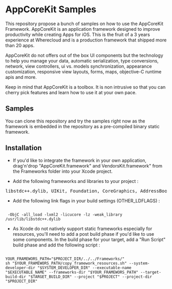 # AppCoreKit Samples

This repository propose a bunch of samples on how to use the AppCoreKit Framework.
AppCoreKit is an application framework designed to improve productivity while creating Apps for iOS. This is the fruit of a 3 years experience at Wherecloud and is a production framework that shipped more than 20 apps.

AppCoreKit do not offers out of the box UI components but the technology to help you manage your data, automatic serialization, type conversions, network, view controllers, ui vs. models synchronization, appearance customization, responsive view layouts, forms, maps, objective-C runtime apis and more.

Keep in mind that AppCoreKit is a toolbox. It is non intrusive so that you can cherry pick features and learn how to use it at your own pace.

## Samples

You can clone this repository and try the samples right now as the framework is embedded in the repository as a pre-compiled binary static framework.

## Installation

* If you'd like to integrate the framework in your own application, drag'n'drop "AppCoreKit.framework" and VendorsKit.framework" from the Frameworks folder into your Xcode project.

* Add the following frameworks and libraries to your project : 
<pre>
libstdc++.dylib, UIKit, Foundation, CoreGraphics, AddressBook, CoreData, QuartzCore, CoreLocation, MapKit, MediaPlayer, CoreFoundation, CFNetwork, SystemConfiguration, MobileCoreServices, AdSupport.
</pre>

* Add the following link flags in your build settings (OTHER_LDFLAGS) : 
<code>
 -ObjC -all_load -lxml2 -licucore -lz -weak_library /usr/lib/libstdc++.dylib
</code>

* As Xcode do not natively support static frameworks especially for resources, you'll need to add a post build phase if you'd like to use some components. In the build phase for your target, add a "Run Script" build phase and add the following script :

<code>
YOUR_FRAMEWORS_PATH="$PROJECT_DIR/../../Frameworks/"
sh "$YOUR_FRAMEWORS_PATH/copy_framework_resources.sh" --system-developer-dir "$SYSTEM_DEVELOPER_DIR" --executable-name "$EXECUTABLE_NAME" --frameworks-dir "$YOUR_FRAMEWORS_PATH" --target-build-dir "$TARGET_BUILD_DIR" --project "$PROJECT" --project-dir "$PROJECT_DIR"
</code>


